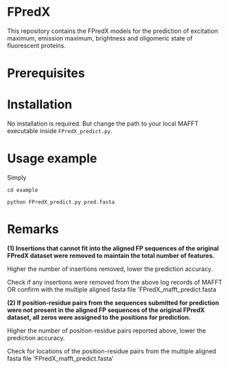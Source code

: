 # FPredX

This repository contains the FPredX models for the prediction of excitation maximum, emission maximum, brightness and oligomeric state of fluorescent proteins.

# Prerequisites

# Installation
No installation is required.
But change the path to your local MAFFT executable inside `FPredX_predict.py`.

# Usage example
Simply

`cd example`

`python FPredX_predict.py pred.fasta`

# Remarks

**(1) Insertions that cannot fit into the aligned FP sequences of the original FPredX dataset were removed to maintain the total number of features.**

Higher the number of insertions removed, lower the prediction accuracy.

Check if any insertions were removed from the above log records of MAFFT OR confirm with the multiple aligned fasta file 'FPredX_mafft_predict.fasta

**(2) If position-residue pairs from the sequences submitted for prediction were not present in the aligned FP sequences of the original FPredX dataset, all zeros were assigned to the positions for prediction.**

Higher the number of position-residue pairs reported above, lower the prediction accuracy.

Check for locations of the position-residue pairs from the multiple aligned fasta file 'FPredX_mafft_predict.fasta'

